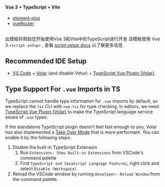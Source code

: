 #### Vue 3 + TypeScript + Vite
- [element-plus](https://element-plus.org/zh-CN/component/menu.html)
- [vueRouter](https://router.vuejs.org/zh/installation.html#yarn)

## 
此模板将帮助您开始使用Vue 3和Vite中的TypeScript进行开发
该模板使用 Vue 3 `<script setup>` ,
查看 [script setup docs](https://v3.vuejs.org/api/sfc-script-setup.html#sfc-script-setup) 以了解更多信息.

## Recommended IDE Setup

- [VS Code](https://code.visualstudio.com/) + [Volar](https://marketplace.visualstudio.com/items?itemName=Vue.volar) (and disable Vetur) + [TypeScript Vue Plugin (Volar)](https://marketplace.visualstudio.com/items?itemName=Vue.vscode-typescript-vue-plugin).

## Type Support For `.vue` Imports in TS

TypeScript cannot handle type information for `.vue` imports by default, so we replace the `tsc` CLI with `vue-tsc` for type checking. In editors, we need [TypeScript Vue Plugin (Volar)](https://marketplace.visualstudio.com/items?itemName=Vue.vscode-typescript-vue-plugin) to make the TypeScript language service aware of `.vue` types.

If the standalone TypeScript plugin doesn't feel fast enough to you, Volar has also implemented a [Take Over Mode](https://github.com/johnsoncodehk/volar/discussions/471#discussioncomment-1361669) that is more performant. You can enable it by the following steps:

1. Disable the built-in TypeScript Extension
   1. Run `Extensions: Show Built-in Extensions` from VSCode's command palette
   2. Find `TypeScript and JavaScript Language Features`, right click and select `Disable (Workspace)`
2. Reload the VSCode window by running `Developer: Reload Window` from the command palette.
